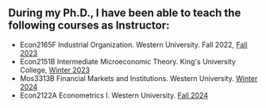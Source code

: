 
## During my Ph.D., I have been able to teach the following courses as Instructor:

- Econ2165F Industrial Organization. Western University. Fall 2022, [Fall 2023](/syllabus/EC2165F_2023_FJMH.pdf)
- Econ2151B Intermediate Microeconomic Theory. King's University College, [Winter 2023]( /syllabus/EC2151B_Syllabus.pdf)
- Mos3313B Financial Markets and Institutions. Western University. [Winter 2024](/syllabus/MOS3313B_S003.pdf)
- Econ2122A Econometrics I. Western University. [Fall 2024]( /syllabus/Econ2122A_002_Martinez_Fall_24.pdf)
